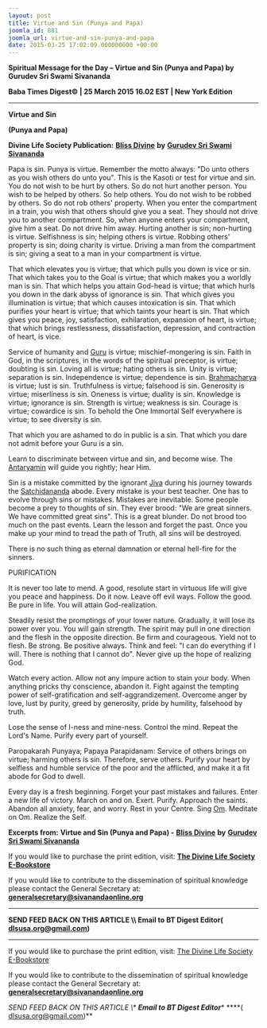 ```yaml
---
layout: post
title: Virtue and Sin (Punya and Papa)
joomla_id: 881
joomla_url: virtue-and-sin-punya-and-papa
date: 2015-03-25 17:02:09.000000000 +00:00
---
```

  

















































**Spiritual Message for the Day – Virtue and Sin (Punya and Papa) by Gurudev Sri Swami Sivananda**

**Baba Times Digest© | 25 March 2015 16.02 EST | New York Edition**



* * *

**Virtue and Sin**

**(Punya and Papa)**

**Divine Life Society Publication:** [**Bliss Divine**](http://www.dlshq.org/messages/sin.htm) **by** [**Gurudev Sri Swami Sivananda**](http://www.dlshq.org/saints/siva.htm)

Papa is sin. Punya is virtue. Remember the motto always: "Do unto others as you wish others do unto you". This is the Kasoti or test for virtue and sin. You do not wish to be hurt by others. So do not hurt another person. You wish to be helped by others. So help others. You do not wish to be robbed by others. So do not rob others' property. When you enter the compartment in a train, you wish that others should give you a seat. They should not drive you to another compartment. So, when anyone enters your compartment, give him a seat. Do not drive him away. Hurting another is sin; non-hurting is virtue. Selfishness is sin; helping others is virtue. Robbing others' property is sin; doing charity is virtue. Driving a man from the compartment is sin; giving a seat to a man in your compartment is virtue.

That which elevates you is virtue; that which pulls you down is vice or sin. That which takes you to the Goal is virtue; that which makes you a worldly man is sin. That which helps you attain God-head is virtue; that which hurls you down in the dark abyss of ignorance is sin. That which gives you illumination is virtue; that which causes intoxication is sin. That which purifies your heart is virtue; that which taints your heart is sin. That which gives you peace, joy, satisfaction, exhilaration, expansion of heart, is virtue; that which brings restlessness, dissatisfaction, depression, and contraction of heart, is vice.

Service of humanity and [Guru](http://www.dlshq.org/glossary.htm#guru) is virtue; mischief-mongering is sin. Faith in God, in the scriptures, in the words of the spiritual preceptor, is virtue; doubting is sin. Loving all is virtue; hating others is sin. Unity is virtue; separation is sin. Independence is virtue; dependence is sin. [Brahmacharya](http://www.dlshq.org/teachings/brahmacharya.htm) is virtue; lust is sin. Truthfulness is virtue; falsehood is sin. Generosity is virtue; miserliness is sin. Oneness is virtue; duality is sin. Knowledge is virtue; ignorance is sin. Strength is virtue; weakness is sin. Courage is virtue; cowardice is sin. To behold the One Immortal Self everywhere is virtue; to see diversity is sin.

That which you are ashamed to do in public is a sin. That which you dare not admit before your Guru is a sin.

Learn to discriminate between virtue and sin, and become wise. The [Antaryamin](http://www.dlshq.org/glossary.htm#antaryamin) will guide you rightly; hear Him.

Sin is a mistake committed by the ignorant [Jiva](http://www.dlshq.org/glossary.htm#jiva) during his journey towards the [Satchidananda](http://www.dlshq.org/glossary.htm#satchidananda) abode. Every mistake is your best teacher. One has to evolve through sins or mistakes. Mistakes are inevitable. Some people become a prey to thoughts of sin. They ever brood: "We are great sinners. We have committed great sins". This is a great blunder. Do not brood too much on the past events. Learn the lesson and forget the past. Once you make up your mind to tread the path of Truth, all sins will be destroyed.

There is no such thing as eternal damnation or eternal hell-fire for the sinners.

PURIFICATION

It is never too late to mend. A good, resolute start in virtuous life will give you peace and happiness. Do it now. Leave off evil ways. Follow the good. Be pure in life. You will attain God-realization.

Steadily resist the promptings of your lower nature. Gradually, it will lose its power over you. You will gain strength. The spirit may pull in one direction and the flesh in the opposite direction. Be firm and courageous. Yield not to flesh. Be strong. Be positive always. Think and feel: "I can do everything if I will. There is nothing that I cannot do". Never give up the hope of realizing God.

Watch every action. Allow not any impure action to stain your body. When anything pricks thy conscience, abandon it. Fight against the tempting power of self-gratification and self-aggrandizement. Overcome anger by love, lust by purity, greed by generosity, pride by humility, falsehood by truth.

Lose the sense of I-ness and mine-ness. Control the mind. Repeat the Lord's Name. Purify every part of yourself.

Paropakarah Punyaya; Papaya Parapidanam: Service of others brings on virtue; harming others is sin. Therefore, serve others. Purify your heart by selfless and humble service of the poor and the afflicted, and make it a fit abode for God to dwell.

Every day is a fresh beginning. Forget your past mistakes and failures. Enter a new life of victory. March on and on. Exert. Purify. Approach the saints. Abandon all anxiety, fear, and worry. Rest in your Centre. Sing [Om](http://www.dlshq.org/glossary.htm#om). Meditate on Om. Realize the Self.

**Excerpts from:** **Virtue and Sin (Punya and Papa) -** [**Bliss Divine**](http://www.dlshq.org/messages/sin.htm) **by** **[Gurudev Sri Swami Sivananda](http://www.dlshq.org/saints/siva.htm)**

If you would like to purchase the print edition, visit: **[The Divine Life Society E-Bookstore](http://www.dlshq.org/download/download.htm)**

If you would like to contribute to the dissemination of spiritual knowledge please contact the General Secretary at: [](mailto:%20%3Cscript%20type=%27text/javascript%27%3E%20%3C%21--%20var%20prefix%20=%20%27ma%27%20+%20%27il%27%20+%20%27to%27;%20var%20path%20=%20%27hr%27%20+%20%27ef%27%20+%20%27=%27;%20var%20addy57016%20=%20%27generalsecretary%27%20+%20%27@%27;%20addy57016%20=%20addy57016%20+%20%27sivanandaonline%27%20+%20%27.%27%20+%20%27org%27;%20document.write%28%27%3Ca%20%27%20+%20path%20+%20%27%5C%27%27%20+%20prefix%20+%20%27:%27%20+%20addy57016%20+%20%27%5C%27%3E%27%29;%20document.write%28addy57016%29;%20document.write%28%27%3C%5C/a%3E%27%29;%20//--%3E%5Cn%20%3C/script%3E%3Cscript%20type=%27text/javascript%27%3E%20%3C%21--%20document.write%28%27%3Cspan%20style=%5C%27display:%20none;%5C%27%3E%27%29;%20//--%3E%20%3C/script%3EThis%20email%20address%20is%20being%20protected%20from%20spambots.%20You%20need%20JavaScript%20enabled%20to%20view%20it.%20%3Cscript%20type=%27text/javascript%27%3E%20%3C%21--%20document.write%28%27%3C/%27%29;%20document.write%28%27span%3E%27%29;%20//--%3E%20%3C/script%3E?subject=Contribution%20to%20Dissemination%20of%20Spiritual%20Knowledge) **generalsecretary@sivanandaonline.org**

****

**SEND FEED BACK ON THIS ARTICLE \\\ Email to BT Digest Editor[](mailto:%20%3Cscript%20type=%27text/javascript%27%3E%20%3C%21--%20var%20prefix%20=%20%27ma%27%20+%20%27il%27%20+%20%27to%27;%20var%20path%20=%20%27hr%27%20+%20%27ef%27%20+%20%27=%27;%20var%20addy72654%20=%20%27dlsusa.org%27%20+%20%27@%27;%20addy72654%20=%20addy72654%20+%20%27gmail%27%20+%20%27.%27%20+%20%27com%27;%20document.write%28%27%3Ca%20%27%20+%20path%20+%20%27%5C%27%27%20+%20prefix%20+%20%27:%27%20+%20addy72654%20+%20%27%5C%27%3E%27%29;%20document.write%28addy72654%29;%20document.write%28%27%3C%5C/a%3E%27%29;%20//--%3E%5Cn%20%3C/script%3E%3Cscript%20type=%27text/javascript%27%3E%20%3C%21--%20document.write%28%27%3Cspan%20style=%5C%27display:%20none;%5C%27%3E%27%29;%20//--%3E%20%3C/script%3EThis%20email%20address%20is%20being%20protected%20from%20spambots.%20You%20need%20JavaScript%20enabled%20to%20view%20it.%20%3Cscript%20type=%27text/javascript%27%3E%20%3C%21--%20document.write%28%27%3C/%27%29;%20document.write%28%27span%3E%27%29;%20//--%3E%20%3C/script%3E?subject=DLS%20Posts)( [dlsusa.org@gmail.com](mailto:dlsusa.org@gmail.com))**



* * *



  

If you would like to purchase the print edition, visit: [The Divine Life Society E-Bookstore](http://www.dlshq.org/download/download.htm)

If you would like to contribute to the dissemination of spiritual knowledge please contact the General Secretary at: **[generalsecretary@sivanandaonline.org](mailto:generalsecretary@sivanandaonline.org)**

**SEND FEED BACK ON THIS ARTICLE \\\**  **Email to BT Digest Editor**** [](mailto:%20%3Cscript%20type=%27text/javascript%27%3E%20%3C%21--%20var%20prefix%20=%20%27ma%27%20+%20%27il%27%20+%20%27to%27;%20var%20path%20=%20%27hr%27%20+%20%27ef%27%20+%20%27=%27;%20var%20addy72654%20=%20%27dlsusa.org%27%20+%20%27@%27;%20addy72654%20=%20addy72654%20+%20%27gmail%27%20+%20%27.%27%20+%20%27com%27;%20document.write%28%27%3Ca%20%27%20+%20path%20+%20%27%5C%27%27%20+%20prefix%20+%20%27:%27%20+%20addy72654%20+%20%27%5C%27%3E%27%29;%20document.write%28addy72654%29;%20document.write%28%27%3C%5C/a%3E%27%29;%20//--%3E%5Cn%20%3C/script%3E%3Cscript%20type=%27text/javascript%27%3E%20%3C%21--%20document.write%28%27%3Cspan%20style=%5C%27display:%20none;%5C%27%3E%27%29;%20//--%3E%20%3C/script%3EThis%20email%20address%20is%20being%20protected%20from%20spambots.%20You%20need%20JavaScript%20enabled%20to%20view%20it.%20%3Cscript%20type=%27text/javascript%27%3E%20%3C%21--%20document.write%28%27%3C/%27%29;%20document.write%28%27span%3E%27%29;%20//--%3E%20%3C/script%3E?subject=DLS%20Posts)****( [dlsusa.org@gmail.com](mailto:dlsusa.org@gmail.com))**  
